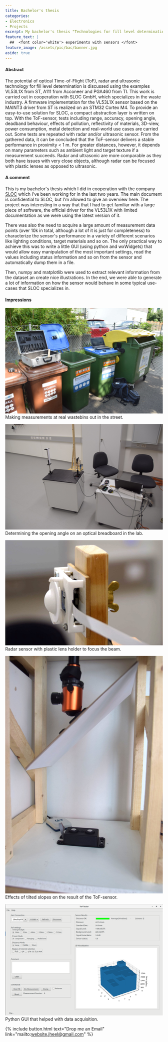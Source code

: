 ```yaml
---
title: Bachelor's thesis
categories:
- Electronics
- Projects
excerpt: My bachelor's thesis "Technologies for fill level determination" working with optical Time-of-Flight, radar and ultrasonic sensors.
feature_text: |
  ##  <font color='white'> experiments with sensors </font>
feature_image: /assets/pic/bac/banner.jpg
aside: true
---
```


#### Abstract
The potential of optical Time-of-Flight (ToF), radar and ultrasonic technology for fill level determination is discussed using the examples VL53L1X from ST, A111 from Acconeer and PGA460 from TI. This work is carried out in cooperation with SLOC GmbH, which specializes in the waste industry. A firmware implementation for the VL53L1X sensor based on the MAINT3 driver from ST is realized on an STM32 Cortex M4. To provide an easy-to-use solution for SLOC, a compact abstraction layer is written on top. With the ToF-sensor, tests including range, accuracy, opening angle, deadband behaviour, effects of pollution, reflectivity of materials, 3D-view, power consumption, metal detection and real-world use cases are carried out. Some tests are repeated with radar and/or ultrasonic sensor. From the gathered data, it can be concluded that the ToF-sensor delivers a stable performance in proximity < 1 m. For greater distances, however, it depends on many parameters such as ambient light and target texture if a measurement succeeds. Radar and ultrasonic are more comparable as they both have issues with very close objects, although radar can be focused with plastic lenses as opposed to ultrasonic.

#### A comment
This is my bachelor's thesis which I did in cooperation with the company [SLOC](https://www.sloc.one/) which I've been working for in the last two years. The main document is confidential to SLOC, but I'm allowed to give an overview here. The project was interesting in a way that that I had to get familiar with a large piece of software, the official driver for the VL53L1X with limited documentation as we were using the latest version of it.

There was also the need to acquire a large amount of measurement data points (over 10k in total, although a lot of it is just for completeness) to characterize the sensor's performance in a variety of different scenarios like lighting conditions, target materials and so on. The only practical way to achieve this was to write a little GUI (using python and wxWidgets) that would allow easy manipulation of the most important settings, read the values including status information and so on from the sensor and automatically dump them in a file.

Then, numpy and matplotlib were used to extract relevant information from the dataset an create nice illustrations. In the end, we were able to generate a lot of information on how the sensor would behave in some typical use-cases that SLOC specializes in.

#### Impressions

![Measurements at real wastebins out in the street](/assets/pic/bac/bins.jpg)
Making measurements at real wastebins out in the street.

![Opening angle measurements on optical breadboard](/assets/pic/bac/angle.jpg)
Determining the opening angle on an optical breadboard in the lab.

![Radar sensor with plastic lense](/assets/pic/bac/radar.jpg)
Radar sensor with plastic lens holder to focus the beam.

![Effects of tilted slopes](/assets/pic/bac/3dtof.jpg)
Effects of tilted slopes on the result of the ToF-sensor.

![Python program to help with data acquisition](/assets/pic/bac/tof_tester.png)
Python GUI that helped with  data acquisition.

{% include button.html text="Drop me an Email" link="mailto:website.jheel@gmail.com" %}

<!-- more -->
